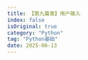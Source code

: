 ```yaml
---
title: 【第九篇章】用户输入
index: false
isOriginal: true
category: "Python"
tag: "Python基础"
date: 2025-06-13
---
```

